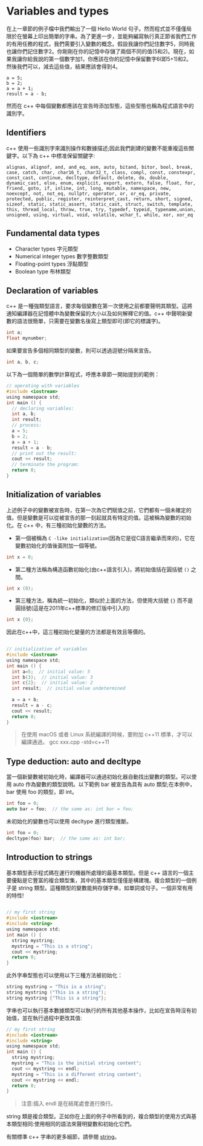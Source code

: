 # Variables and types
在上一章節的例子檔中我們輸出了一個 Hello World 句子。然而程式並不僅僅局限於在螢幕上印出簡單的字串。為了更進一步，並能夠編寫執行真正節省我們工作的有用任務的程式，我們需要引入變數的概念。假設我讓你們記住數字5，同時我也讓你們記住數字2。你剛剛在你的記憶中存儲了兩個不同的值(5和2)。現在，如果我讓你給我說的第一個數字加1，你應該在你的記憶中保留數字6(即5+1)和2。然後我們可以，減去這些值，結果應該會得到4。

```
a = 5;
b = 2;
a = a + 1;
result = a - b;
```

然而在 c++ 中每個變數都應該在宣告時添加型態，這些型態也稱為程式語言中的識別字。

## Identifiers
c++ 使用一些識別字來識別操作和數據描述;因此我們創建的變數不能重複這些關鍵字。以下為 c++ 中標准保留關鍵字:

```
alignas, alignof, and, and_eq, asm, auto, bitand, bitor, bool, break, case, catch, char, char16_t, char32_t, class, compl, const, constexpr, const_cast, continue, decltype, default, delete, do, double, dynamic_cast, else, enum, explicit, export, extern, false, float, for, friend, goto, if, inline, int, long, mutable, namespace, new, noexcept, not, not_eq, nullptr, operator, or, or_eq, private, protected, public, register, reinterpret_cast, return, short, signed, sizeof, static, static_assert, static_cast, struct, switch, template, this, thread_local, throw, true, try, typedef, typeid, typename,union, unsigned, using, virtual, void, volatile, wchar_t, while, xor, xor_eq
```

## Fundamental data types
- Character types 字元類型
- Numerical integer types 數字整數類型
- Floating-point types 浮點類型
- Boolean type 布林類型

## Declaration of variables
c++ 是一種強類型語言，要求每個變數在第一次使用之前都要聲明其類型。這將通知編譯器在記憶體中為變數保留的大小以及如何解釋它的值。c++ 中聲明新變數的語法很簡單，只需要在變數名後寫上類型即可(即它的標識字)。

```c
int a;
float mynumber;
```

如果要宣告多個相同類型的變數，則可以透過逗號分隔來宣告。

```c
int a, b, c;
```

以下為一個簡單的數學計算程式，呼應本章節一開始提到的範例：
```c
// operating with variables
#include <iostream>
using namespace std;
int main () {
  // declaring variables:
  int a, b;
  int result;
  // process:
  a = 5;
  b = 2;
  a = a + 1;
  result = a - b;
  // print out the result:
  cout << result;
  // terminate the program:
  return 0; 
}
```

## Initialization of variables
上述例子中的變數被宣告時，在第一次為它們賦值之前，它們都有一個未確定的值。但是變數是可以從被宣告的那一刻起就具有特定的值。這被稱為變數的初始化。在 c++ 中，有三種初始化變數的方法。

- 第一個被稱為 `C -like initialization`(因為它是從C語言繼承而來的)，它在變數初始化的值後面附加一個等號。
```c
int x = 0;
```

- 第二種方法稱為構造函數初始化(由c++語言引入)，將初始值括在圓括號 `()` 之間。
```c
int x (0);
```

- 第三種方法，稱為統一初始化，類似於上面的方法，但使用大括號 `{}` 而不是圓括號(這是在2011年c++標準的修訂版中引入的)
```c
int x {0};
```

因此在c++中，這三種初始化變量的方法都是有效且等價的。

```c
 
// initialization of variables
#include <iostream>
using namespace std;
int main () {
  int a=5;  // initial value: 5
  int b(3);  // initial value: 3
  int c{2};  // initial value: 2
  int result;  // initial value undetermined
  
  a = a + b;
  result = a - c;
  cout << result;
  return 0; 
}
```

> 在使用 macOS 或者 Linux 系統編譯的時候，要附加 c++11 標準，才可以編譯通過。
> gcc xxx.cpp -std=c++11

## Type deduction: auto and decltype
當一個新變數被初始化時，編譯器可以通過初始化器自動找出變數的類型。可以使用 auto 作為變數的類型說明。以下範例 bar 被宣告為具有 auto 類型;在本例中，bar 使用 foo 的類型，即 int。

```c
int foo = 0;
auto bar = foo;  // the same as: int bar = foo;
```

未初始化的變數也可以使用 decltype 進行類型推斷。
```c
int foo = 0;
decltype(foo) bar;  // the same as: int bar;
```

## Introduction to strings
基本類型表示程式碼在運行的機器所處理的最基本類型。但是 c++ 語言的一個主要優點是它豐富的複合類型集，其中的基本類型僅僅是構建塊。複合類型的一個例子是 string 類型。這種類型的變數能夠存儲字串，如單詞或句子。一個非常有用的特性!

```c
 
// my first string
#include <iostream>
#include <string>
using namespace std;
int main () {
  string mystring;
  mystring = "This is a string";
  cout << mystring;
  return 0;
}
```

此外字串型態也可以使用以下三種方法被初始化：
```c
string mystring = "This is a string";
string mystring ("This is a string");
string mystring {"This is a string"};
```

字串也可以執行基本數據類型可以執行的所有其他基本操作，比如在宣告時沒有初始值，並在執行過程中更改其值:

```c
// my first string
#include <iostream>
#include <string>
using namespace std;
int main () {
  string mystring;
  mystring = "This is the initial string content";
  cout << mystring << endl;
  mystring = "This is a different string content";
  cout << mystring << endl;
  return 0;
}
```

> 注意:插入 endl 是在結尾處會進行換行。

string 類是複合類型。正如你在上面的例子中所看到的，複合類型的使用方式與基本類型相同:使用相同的語法來聲明變數和初始化它們。


有關標準 c++ 字串的更多細節，請參閱 [string](https://cplusplus.com/reference/string/string/)。